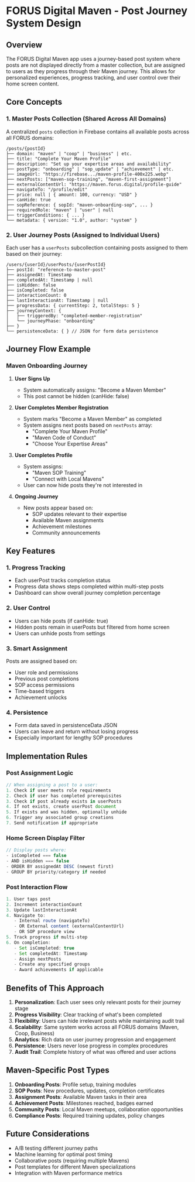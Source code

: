 # FORUS Digital Maven - Post Journey System Design

## Overview
The FORUS Digital Maven app uses a journey-based post system where posts are not displayed directly from a master collection, but are assigned to users as they progress through their Maven journey. This allows for personalized experiences, progress tracking, and user control over their home screen content.

## Core Concepts

### 1. Master Posts Collection (Shared Across All Domains)
A centralized `posts` collection in Firebase contains all available posts across all FORUS domains:

```
/posts/{postId}
├── domain: "maven" | "coop" | "business" | etc.
├── title: "Complete Your Maven Profile"
├── description: "Set up your expertise areas and availability"
├── postType: "onboarding" | "sop_update" | "achievement" | etc.
├── imageUrl: "https://firebase.../maven-profile-400x225.webp"
├── nextPosts: ["maven-sop-training", "maven-first-assignment"]
├── externalContentUrl: "https://maven.forus.digital/profile-guide"
├── navigateTo: "/profile/edit"
├── price: null | { amount: 100, currency: "USD" }
├── canHide: true
├── sopReference: { sopId: "maven-onboarding-sop", ... }
├── requiredRole: "maven" | "user" | null
├── triggerConditions: { ... }
└── metadata: { version: "1.0", author: "system" }
```

### 2. User Journey Posts (Assigned to Individual Users)
Each user has a `userPosts` subcollection containing posts assigned to them based on their journey:

```
/users/{userId}/userPosts/{userPostId}
├── postId: "reference-to-master-post"
├── assignedAt: Timestamp
├── completedAt: Timestamp | null
├── isHidden: false
├── isCompleted: false
├── interactionCount: 0
├── lastInteractionAt: Timestamp | null
├── progressData: { currentStep: 2, totalSteps: 5 }
├── journeyContext: { 
│   ├── triggeredBy: "completed-member-registration"
│   └── journeyPhase: "onboarding"
├── }
└── persistenceData: { } // JSON for form data persistence
```

## Journey Flow Example

### Maven Onboarding Journey

1. **User Signs Up**
   - System automatically assigns: "Become a Maven Member"
   - This post cannot be hidden (canHide: false)

2. **User Completes Member Registration**
   - System marks "Become a Maven Member" as completed
   - System assigns next posts based on `nextPosts` array:
     - "Complete Your Maven Profile"
     - "Maven Code of Conduct"
     - "Choose Your Expertise Areas"

3. **User Completes Profile**
   - System assigns:
     - "Maven SOP Training"
     - "Connect with Local Mavens"
   - User can now hide posts they're not interested in

4. **Ongoing Journey**
   - New posts appear based on:
     - SOP updates relevant to their expertise
     - Available Maven assignments
     - Achievement milestones
     - Community announcements

## Key Features

### 1. Progress Tracking
- Each userPost tracks completion status
- Progress data shows steps completed within multi-step posts
- Dashboard can show overall journey completion percentage

### 2. User Control
- Users can hide posts (if canHide: true)
- Hidden posts remain in userPosts but filtered from home screen
- Users can unhide posts from settings

### 3. Smart Assignment
Posts are assigned based on:
- User role and permissions
- Previous post completions
- SOP access permissions
- Time-based triggers
- Achievement unlocks

### 4. Persistence
- Form data saved in persistenceData JSON
- Users can leave and return without losing progress
- Especially important for lengthy SOP procedures

## Implementation Rules

### Post Assignment Logic
```typescript
// When assigning a post to a user:
1. Check if user meets role requirements
2. Check if user has completed prerequisites
3. Check if post already exists in userPosts
4. If not exists, create userPost document
5. If exists and was hidden, optionally unhide
6. Trigger any associated group creations
7. Send notification if appropriate
```

### Home Screen Display Filter
```typescript
// Display posts where:
- isCompleted === false
- AND isHidden === false
- ORDER BY assignedAt DESC (newest first)
- GROUP BY priority/category if needed
```

### Post Interaction Flow
```typescript
1. User taps post
2. Increment interactionCount
3. Update lastInteractionAt
4. Navigate to:
   - Internal route (navigateTo)
   - OR External content (externalContentUrl)
   - OR SOP procedure view
5. Track progress if multi-step
6. On completion:
   - Set isCompleted: true
   - Set completedAt: Timestamp
   - Assign nextPosts
   - Create any specified groups
   - Award achievements if applicable
```

## Benefits of This Approach

1. **Personalization**: Each user sees only relevant posts for their journey stage
2. **Progress Visibility**: Clear tracking of what's been completed
3. **Flexibility**: Users can hide irrelevant posts while maintaining audit trail
4. **Scalability**: Same system works across all FORUS domains (Maven, Coop, Business)
5. **Analytics**: Rich data on user journey progression and engagement
6. **Persistence**: Users never lose progress in complex procedures
7. **Audit Trail**: Complete history of what was offered and user actions

## Maven-Specific Post Types

1. **Onboarding Posts**: Profile setup, training modules
2. **SOP Posts**: New procedures, updates, completion certificates
3. **Assignment Posts**: Available Maven tasks in their area
4. **Achievement Posts**: Milestones reached, badges earned
5. **Community Posts**: Local Maven meetups, collaboration opportunities
6. **Compliance Posts**: Required training updates, policy changes

## Future Considerations

- A/B testing different journey paths
- Machine learning for optimal post timing
- Collaborative posts (requiring multiple Mavens)
- Post templates for different Maven specializations
- Integration with Maven performance metrics